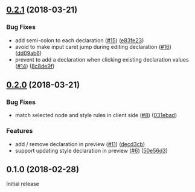<a name="0.2.1"></a>
## [0.2.1](https://github.com/ktsn/vue-designer/compare/v0.2.0...v0.2.1) (2018-03-21)


### Bug Fixes

* add semi-colon to each declaration ([#15](https://github.com/ktsn/vue-designer/issues/15)) ([e83fe23](https://github.com/ktsn/vue-designer/commit/e83fe23))
* avoid to make input caret jump during editing declaration ([#16](https://github.com/ktsn/vue-designer/issues/16)) ([dd09ab6](https://github.com/ktsn/vue-designer/commit/dd09ab6))
* prevent to add a declaration when clicking existing declaration values ([#14](https://github.com/ktsn/vue-designer/issues/14)) ([8c8de9f](https://github.com/ktsn/vue-designer/commit/8c8de9f))



<a name="0.2.0"></a>
## [0.2.0](https://github.com/ktsn/vue-designer/compare/v0.1.0...v0.2.0) (2018-03-21)


### Bug Fixes

* match selected node and style rules in client side ([#8](https://github.com/ktsn/vue-designer/issues/8)) ([031ebad](https://github.com/ktsn/vue-designer/commit/031ebad))


### Features

* add / remove declaration in preview ([#11](https://github.com/ktsn/vue-designer/issues/11)) ([decd3cb](https://github.com/ktsn/vue-designer/commit/decd3cb))
* support updating style declaration in preview ([#6](https://github.com/ktsn/vue-designer/issues/6)) ([50e56d3](https://github.com/ktsn/vue-designer/commit/50e56d3))



<a name="0.1.0"></a>
## 0.1.0 (2018-02-28)

Initial release
